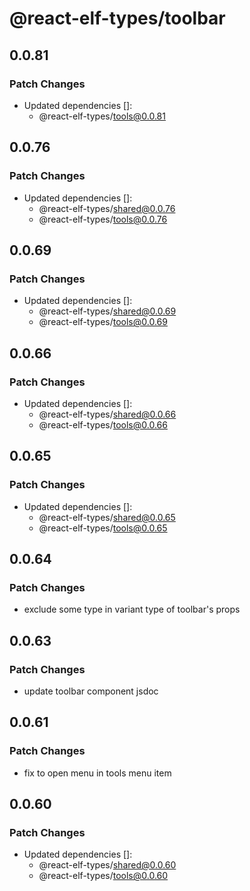 # @react-elf-types/toolbar

## 0.0.81

### Patch Changes

- Updated dependencies []:
  - @react-elf-types/tools@0.0.81

## 0.0.76

### Patch Changes

- Updated dependencies []:
  - @react-elf-types/shared@0.0.76
  - @react-elf-types/tools@0.0.76

## 0.0.69

### Patch Changes

- Updated dependencies []:
  - @react-elf-types/shared@0.0.69
  - @react-elf-types/tools@0.0.69

## 0.0.66

### Patch Changes

- Updated dependencies []:
  - @react-elf-types/shared@0.0.66
  - @react-elf-types/tools@0.0.66

## 0.0.65

### Patch Changes

- Updated dependencies []:
  - @react-elf-types/shared@0.0.65
  - @react-elf-types/tools@0.0.65

## 0.0.64

### Patch Changes

- exclude some type in variant type of toolbar's props

## 0.0.63

### Patch Changes

- update toolbar component jsdoc

## 0.0.61

### Patch Changes

- fix to open menu in tools menu item

## 0.0.60

### Patch Changes

- Updated dependencies []:
  - @react-elf-types/shared@0.0.60
  - @react-elf-types/tools@0.0.60
